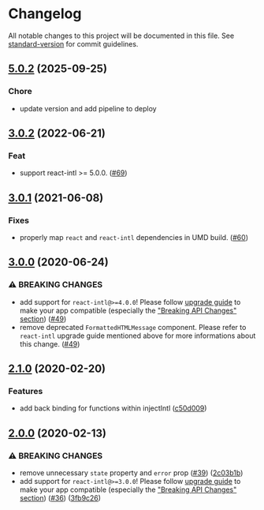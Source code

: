 # Changelog

All notable changes to this project will be documented in this file. See [standard-version](https://github.com/conventional-changelog/standard-version) for commit guidelines.

## [5.0.2](https://github.com/phrase/react-intl-phraseapp/compare/v4.2.0...v5.0.2) (2025-09-25)

### Chore

* update version and add pipeline to deploy

## [3.0.2](https://github.com/phrase/react-intl-phraseapp/compare/v3.0.1...v3.0.2) (2022-06-21)

### Feat

* support react-intl >= 5.0.0. ([#69](https://github.com/phrase/react-intl-phraseapp/pull/69))

## [3.0.1](https://github.com/phrase/react-intl-phraseapp/compare/v3.0.0...v3.0.1) (2021-06-08)

### Fixes

* properly map `react` and `react-intl` dependencies in UMD build. ([#60](https://github.com/phrase/react-intl-phraseapp/pull/60))

## [3.0.0](https://github.com/phrase/react-intl-phraseapp/compare/v2.0.1...v3.0.0) (2020-06-24)

### ⚠ BREAKING CHANGES

* add support for `react-intl@>=4.0.0`! Please follow [upgrade guide](https://formatjs.io/docs/react-intl/upgrade-guide-4x) to make your app compatible (especially the ["Breaking API Changes" section](https://formatjs.io/docs/react-intl/upgrade-guide-4x#breaking-api-changes)) ([#49](https://github.com/phrase/react-intl-phraseapp/pull/49))
* remove deprecated `FormattedHTMLMessage` component. Please refer to `react-intl` upgrade guide mentioned above for more informations about this change. ([#49](https://github.com/phrase/react-intl-phraseapp/pull/49))

## [2.1.0](https://github.com/phrase/react-intl-phraseapp/compare/v1.0.0...v2.1.0) (2020-02-20)

### Features

* add back binding for functions within injectIntl ([c50d009](https://github.com/phrase/react-intl-phraseapp/commit/c50d0093441472ad9d037198f22ac4ac589c382d))

## [2.0.0](https://github.com/phrase/react-intl-phraseapp/compare/v1.0.0...v2.0.0) (2020-02-13)

### ⚠ BREAKING CHANGES

* remove unnecessary `state` property and `error` prop ([#39](https://github.com/phrase/react-intl-phraseapp/pull/39)) ([2c03b1b](https://github.com/phrase/react-intl-phraseapp/commit/2c03b1b041e398775e52d57378546557e38a4f81))
* add support for `react-intl@>=3.0.0`! Please follow [upgrade guide](https://formatjs.io/docs/react-intl/upgrade-guide-3x) to make your app compatible (especially the ["Breaking API Changes" section](https://formatjs.io/docs/react-intl/upgrade-guide-3x#breaking-api-changes)) ([#36](https://github.com/phrase/react-intl-phraseapp/pull/36)) ([3fb9c26](https://github.com/phrase/react-intl-phraseapp/commit/3fb9c2612ba164824144bcc08cb4809aae1039a1))

